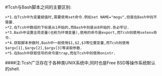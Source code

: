 #Tcsh与Bash脚本之间的主要区别:
    
    >*1.在Tcsh中为变量赋值时,需要使用set命令.例如set NAME="mogu",但是在Bash中则不需要.                     
    >*2.在Tcsh中数组的下标是从1开始的,而Bash中则是从0开始的.务必牢记.                      
    >*3.Bash中设置全局变量(也称为环境变量),使用的命令是export,而Tcsh则使用setenv命令.                                
    >*4.获取脚本参数时,Bash中一般使用$1,$2,$3等位置变量,而Tcsh则使用$argv[1],$argv[2],$argv[3]等读取参数.              
    >*5.在Bash中获取信号的命令是trap,而在Tcsh中则使用onintr.                                        
####注:Tcsh广泛存在于各种类UNIX系统中,同时也是Free BSD等操作系统默认的shell.    
